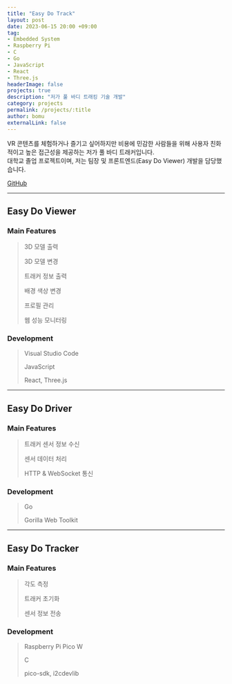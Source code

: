 ```yaml
---
title: "Easy Do Track"
layout: post
date: 2023-06-15 20:00 +09:00
tag:
- Embedded System
- Raspberry Pi
- C
- Go
- JavaScript
- React
- Three.js
headerImage: false
projects: true
description: "저가 풀 바디 트래킹 기술 개발"
category: projects
permalink: /projects/:title
author: bomu
externalLink: false
---
```


VR 콘텐츠를 체험하거나 즐기고 싶어하지만 비용에 민감한 사람들을 위해 사용자 친화적이고 높은 접근성을 제공하는 저가 풀 바디 트래커입니다.  
대학교 졸업 프로젝트이며, 저는 팀장 및 프론트엔드(Easy Do Viewer) 개발을 담당했습니다.

[GitHub](https://github.com/Easy-Do-Track)

---

## Easy Do Viewer
### Main Features
> 3D 모델 출력
> 
> 3D 모델 변경
> 
> 트래커 정보 출력
> 
> 배경 색상 변경
> 
> 프로필 관리
> 
> 웹 성능 모니터링

### Development
> Visual Studio Code
> 
> JavaScript
> 
> React, Three.js

---

## Easy Do Driver
### Main Features
> 트래커 센서 정보 수신
> 
> 센서 데이터 처리
> 
> HTTP & WebSocket 통신

### Development
> Go
> 
> Gorilla Web Toolkit

---

## Easy Do Tracker
### Main Features
> 각도 측정
> 
> 트래커 초기화
> 
> 센서 정보 전송

### Development
> Raspberry Pi Pico W
> 
> C
> 
> pico-sdk, i2cdevlib